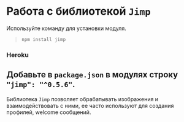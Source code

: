 # Работа с библиотекой `Jimp`

Используйте команду для установки модуля.

>`npm install jimp`

### Heroku
Добавьте в `package.json` в модулях строку `"jimp": "^0.5.6"`.
------ 
Библиотека `Jimp` позволяет обрабатывать изображения и взаимодействовать с ними, ее часто используют для создания профилей, welcome сообщений.
